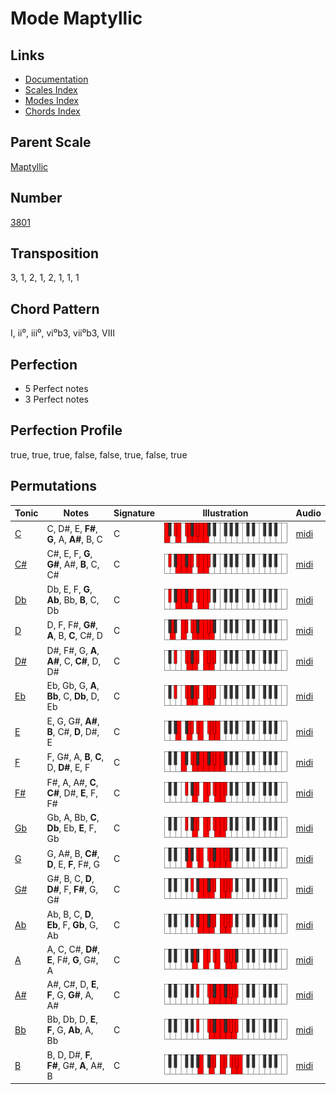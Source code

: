 # Mode Maptyllic

## Links

- [Documentation](README.md)
- [Scales Index](Scales.md)
- [Modes Index](Modes.md)
- [Chords Index](Chords.md)

## Parent Scale

[Maptyllic](ScaleMaptyllic.md)

## Number

[3801](https://ianring.com/musictheory/scales/3801)

## Transposition

3, 1, 2, 1, 2, 1, 1, 1

## Chord Pattern

I, ii⁰, iii⁰, vi⁰b3, vii⁰b3, VIII

## Perfection

- 5 Perfect notes
- 3 Perfect notes

## Perfection Profile

true, true, true, false, false, true, false, true

## Permutations

| Tonic | Notes | Signature | Illustration | Audio |
|-------|-------|-----------|--------------|-------|
| [C](ModeCNaturalMaptyllic.md) | C, D#, E, **F#**, **G**, A, **A#**, B, C | C | ![CNaturalMaptyllic](ModeCNaturalMaptyllic.png) | [midi](https://github.com/edipermadi/music/blob/main/docs/ModeCNaturalMaptyllic.mid?raw=true) |
| [C#](ModeCSharpMaptyllic.md) | C#, E, F, **G**, **G#**, A#, **B**, C, C# | C | ![CSharpMaptyllic](ModeCSharpMaptyllic.png) | [midi](https://github.com/edipermadi/music/blob/main/docs/ModeCSharpMaptyllic.mid?raw=true) |
| [Db](ModeDFlatMaptyllic.md) | Db, E, F, **G**, **Ab**, Bb, **B**, C, Db | C | ![DFlatMaptyllic](ModeDFlatMaptyllic.png) | [midi](https://github.com/edipermadi/music/blob/main/docs/ModeDFlatMaptyllic.mid?raw=true) |
| [D](ModeDNaturalMaptyllic.md) | D, F, F#, **G#**, **A**, B, **C**, C#, D | C | ![DNaturalMaptyllic](ModeDNaturalMaptyllic.png) | [midi](https://github.com/edipermadi/music/blob/main/docs/ModeDNaturalMaptyllic.mid?raw=true) |
| [D#](ModeDSharpMaptyllic.md) | D#, F#, G, **A**, **A#**, C, **C#**, D, D# | C | ![DSharpMaptyllic](ModeDSharpMaptyllic.png) | [midi](https://github.com/edipermadi/music/blob/main/docs/ModeDSharpMaptyllic.mid?raw=true) |
| [Eb](ModeEFlatMaptyllic.md) | Eb, Gb, G, **A**, **Bb**, C, **Db**, D, Eb | C | ![EFlatMaptyllic](ModeEFlatMaptyllic.png) | [midi](https://github.com/edipermadi/music/blob/main/docs/ModeEFlatMaptyllic.mid?raw=true) |
| [E](ModeENaturalMaptyllic.md) | E, G, G#, **A#**, **B**, C#, **D**, D#, E | C | ![ENaturalMaptyllic](ModeENaturalMaptyllic.png) | [midi](https://github.com/edipermadi/music/blob/main/docs/ModeENaturalMaptyllic.mid?raw=true) |
| [F](ModeFNaturalMaptyllic.md) | F, G#, A, **B**, **C**, D, **D#**, E, F | C | ![FNaturalMaptyllic](ModeFNaturalMaptyllic.png) | [midi](https://github.com/edipermadi/music/blob/main/docs/ModeFNaturalMaptyllic.mid?raw=true) |
| [F#](ModeFSharpMaptyllic.md) | F#, A, A#, **C**, **C#**, D#, **E**, F, F# | C | ![FSharpMaptyllic](ModeFSharpMaptyllic.png) | [midi](https://github.com/edipermadi/music/blob/main/docs/ModeFSharpMaptyllic.mid?raw=true) |
| [Gb](ModeGFlatMaptyllic.md) | Gb, A, Bb, **C**, **Db**, Eb, **E**, F, Gb | C | ![GFlatMaptyllic](ModeGFlatMaptyllic.png) | [midi](https://github.com/edipermadi/music/blob/main/docs/ModeGFlatMaptyllic.mid?raw=true) |
| [G](ModeGNaturalMaptyllic.md) | G, A#, B, **C#**, **D**, E, **F**, F#, G | C | ![GNaturalMaptyllic](ModeGNaturalMaptyllic.png) | [midi](https://github.com/edipermadi/music/blob/main/docs/ModeGNaturalMaptyllic.mid?raw=true) |
| [G#](ModeGSharpMaptyllic.md) | G#, B, C, **D**, **D#**, F, **F#**, G, G# | C | ![GSharpMaptyllic](ModeGSharpMaptyllic.png) | [midi](https://github.com/edipermadi/music/blob/main/docs/ModeGSharpMaptyllic.mid?raw=true) |
| [Ab](ModeAFlatMaptyllic.md) | Ab, B, C, **D**, **Eb**, F, **Gb**, G, Ab | C | ![AFlatMaptyllic](ModeAFlatMaptyllic.png) | [midi](https://github.com/edipermadi/music/blob/main/docs/ModeAFlatMaptyllic.mid?raw=true) |
| [A](ModeANaturalMaptyllic.md) | A, C, C#, **D#**, **E**, F#, **G**, G#, A | C | ![ANaturalMaptyllic](ModeANaturalMaptyllic.png) | [midi](https://github.com/edipermadi/music/blob/main/docs/ModeANaturalMaptyllic.mid?raw=true) |
| [A#](ModeASharpMaptyllic.md) | A#, C#, D, **E**, **F**, G, **G#**, A, A# | C | ![ASharpMaptyllic](ModeASharpMaptyllic.png) | [midi](https://github.com/edipermadi/music/blob/main/docs/ModeASharpMaptyllic.mid?raw=true) |
| [Bb](ModeBFlatMaptyllic.md) | Bb, Db, D, **E**, **F**, G, **Ab**, A, Bb | C | ![BFlatMaptyllic](ModeBFlatMaptyllic.png) | [midi](https://github.com/edipermadi/music/blob/main/docs/ModeBFlatMaptyllic.mid?raw=true) |
| [B](ModeBNaturalMaptyllic.md) | B, D, D#, **F**, **F#**, G#, **A**, A#, B | C | ![BNaturalMaptyllic](ModeBNaturalMaptyllic.png) | [midi](https://github.com/edipermadi/music/blob/main/docs/ModeBNaturalMaptyllic.mid?raw=true) |
